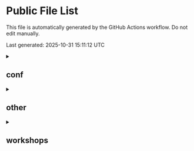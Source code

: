 # Public File List

This file is automatically generated by the GitHub Actions workflow. Do not edit manually.

Last generated: 2025-10-31 15:11:12 UTC

<details>
  <summary><h2>conf</h2></summary>
&nbsp;&nbsp;<details>
&nbsp;&nbsp;<summary><strong>Files in conf</strong></summary>

| Title | Public URL | Last Updated |
|---|---|---|
| conf25 TEMPLATE LAB GUIDE [Workshop Name] Lab Guide [Date] | [Link](https://splunk.github.io/splunk-show-public/public/conf/conf25-template-lab-guide-workshop-name-lab-guide-date.html) | 2025-10-31 15:11:12 UTC |

&nbsp;&nbsp;</details>
</details>
<details>
  <summary><h2>other</h2></summary>
&nbsp;&nbsp;<details>
&nbsp;&nbsp;<summary><strong>Splunk Show User Guide for Partners</strong></summary>

| Title | Public URL | Last Updated |
|---|---|---|
| Splunk Show User Guide for Partners | [Link](https://splunk.github.io/splunk-show-public/public/other/Splunk%20Show%20User%20Guide%20for%20Partners/splunk-show-user-guide-for-partners.html) | 2025-10-31 15:11:12 UTC |

&nbsp;&nbsp;</details>
&nbsp;&nbsp;<details>
&nbsp;&nbsp;<summary><strong>Splunk-com Registration Best Practices</strong></summary>

| Title | Public URL | Last Updated |
|---|---|---|
| Splunk com Registration Best Practices | [Link](https://splunk.github.io/splunk-show-public/public/other/Splunk-com%20Registration%20Best%20Practices/splunk-com-registration-best-practices.html) | 2025-10-31 15:11:12 UTC |

&nbsp;&nbsp;</details>
</details>
<details>
  <summary><h2>workshops</h2></summary>
&nbsp;&nbsp;<details>
&nbsp;&nbsp;<summary><strong>AITK and DSDL Operationalization and Use Case</strong></summary>

| Title | Public URL | Last Updated |
|---|---|---|
| AITK and DSDL Operationalization and Use Case Workshop Attendee | [Link](https://splunk.github.io/splunk-show-public/public/workshops/AITK%20and%20DSDL%20Operationalization%20and%20Use%20Case/aitk-and-dsdl-operationalization-and-use-case-workshop-attendee.html) | 2025-10-31 15:11:12 UTC |
| AITK and DSDL Operationalization and Use Case Workshop Lab Guide | [Link](https://splunk.github.io/splunk-show-public/public/workshops/AITK%20and%20DSDL%20Operationalization%20and%20Use%20Case/aitk-and-dsdl-operationalization-and-use-case-workshop-lab-guide.html) | 2025-10-31 15:11:12 UTC |

&nbsp;&nbsp;</details>
&nbsp;&nbsp;<details>
&nbsp;&nbsp;<summary><strong>Advanced Machine Learning - Extend Operational Insights</strong></summary>

| Title | Public URL | Last Updated |
|---|---|---|
| Advanced Machine Learning - Extend Operational Insights - Attendee | [Link](https://splunk.github.io/splunk-show-public/public/workshops/Advanced%20Machine%20Learning%20-%20Extend%20Operational%20Insights/advanced-machine-learning-extend-operational-insights-attendee.html) | 2025-10-31 15:11:12 UTC |
| Advanced Machine Learning - Extend Operational Insights Lab Guide | [Link](https://splunk.github.io/splunk-show-public/public/workshops/Advanced%20Machine%20Learning%20-%20Extend%20Operational%20Insights/advanced-machine-learning-extend-operational-insights-lab-guide.html) | 2025-10-31 15:11:12 UTC |

&nbsp;&nbsp;</details>
&nbsp;&nbsp;<details>
&nbsp;&nbsp;<summary><strong>Business Context Matters- Driving Business Outcomes with AppDynamics Business IQ</strong></summary>

| Title | Public URL | Last Updated |
|---|---|---|
| Business Context Matters Driving Business Outcomes with AppDynamics Business IQ Attendee | [Link](https://splunk.github.io/splunk-show-public/public/workshops/Business%20Context%20Matters-%20Driving%20Business%20Outcomes%20with%20AppDynamics%20Business%20IQ/business-context-matters-driving-business-outcomes-with-appdynamics-business-iq-attendee.html) | 2025-10-31 15:11:12 UTC |
| Business Context Matters Driving Business Outcomes with AppDynamics Business IQ Lab Guide | [Link](https://splunk.github.io/splunk-show-public/public/workshops/Business%20Context%20Matters-%20Driving%20Business%20Outcomes%20with%20AppDynamics%20Business%20IQ/business-context-matters-driving-business-outcomes-with-appdynamics-business-iq-lab-guide.html) | 2025-10-31 15:11:12 UTC |

&nbsp;&nbsp;</details>
&nbsp;&nbsp;<details>
&nbsp;&nbsp;<summary><strong>Customer Onboarding Enablement Journey Workshop- Threat Hunting APTs</strong></summary>

| Title | Public URL | Last Updated |
|---|---|---|
| Threat Hunting APTs Attendee | [Link](https://splunk.github.io/splunk-show-public/public/workshops/Customer%20Onboarding%20Enablement%20Journey%20Workshop-%20Threat%20Hunting%20APTs/threat-hunting-apts-attendee.html) | 2025-10-31 15:11:12 UTC |
| Threat Hunting APTs Lab Guide | [Link](https://splunk.github.io/splunk-show-public/public/workshops/Customer%20Onboarding%20Enablement%20Journey%20Workshop-%20Threat%20Hunting%20APTs/threat-hunting-apts-lab-guide.html) | 2025-10-31 15:11:12 UTC |

&nbsp;&nbsp;</details>
&nbsp;&nbsp;<details>
&nbsp;&nbsp;<summary><strong>IT Service Intelligence (ITSI) - Business Service Insights (BSI) - Hands-On</strong></summary>

| Title | Public URL | Last Updated |
|---|---|---|
| (Partners) BSI Hands On Workshop Setup Guide | [Link](https://splunk.github.io/splunk-show-public/public/workshops/IT%20Service%20Intelligence%20%28ITSI%29%20-%20Business%20Service%20Insights%20%28BSI%29%20-%20Hands-On/partners-bsi-hands-on-workshop-setup-guide.html) | 2025-10-31 15:11:12 UTC |
| IT Workshops Credential Template | [Link](https://splunk.github.io/splunk-show-public/public/workshops/IT%20Service%20Intelligence%20%28ITSI%29%20-%20Business%20Service%20Insights%20%28BSI%29%20-%20Hands-On/it-workshops-credential-template.html) | 2025-10-31 15:11:12 UTC |

&nbsp;&nbsp;</details>
&nbsp;&nbsp;<details>
&nbsp;&nbsp;<summary><strong>ITSI Service Tree Automation (Workshop)</strong></summary>

| Title | Public URL | Last Updated |
|---|---|---|
| ITSI Service Tree Automation Attendee | [Link](https://splunk.github.io/splunk-show-public/public/workshops/ITSI%20Service%20Tree%20Automation%20%28Workshop%29/itsi-service-tree-automation-attendee.html) | 2025-10-31 15:11:12 UTC |
| ITSI Service Tree Automation Flyer | [Link](https://splunk.github.io/splunk-show-public/public/workshops/ITSI%20Service%20Tree%20Automation%20%28Workshop%29/itsi-service-tree-automation-flyer.html) | 2025-10-31 15:11:12 UTC |

&nbsp;&nbsp;</details>
&nbsp;&nbsp;<details>
&nbsp;&nbsp;<summary><strong>ITSI for SLED Workshop</strong></summary>

| Title | Public URL | Last Updated |
|---|---|---|
| ITSI for SLED Workshop Attendee | [Link](https://splunk.github.io/splunk-show-public/public/workshops/ITSI%20for%20SLED%20Workshop/itsi-for-sled-workshop-attendee.html) | 2025-10-31 15:11:12 UTC |
| ITSI for SLED Workshop Flyer | [Link](https://splunk.github.io/splunk-show-public/public/workshops/ITSI%20for%20SLED%20Workshop/itsi-for-sled-workshop-flyer.html) | 2025-10-31 15:11:12 UTC |

&nbsp;&nbsp;</details>
&nbsp;&nbsp;<details>
&nbsp;&nbsp;<summary><strong>InfoSec App Hands-On</strong></summary>

| Title | Public URL | Last Updated |
|---|---|---|
| InfoSec App Hands On Attendee | [Link](https://splunk.github.io/splunk-show-public/public/workshops/InfoSec%20App%20Hands-On/infosec-app-hands-on-attendee.html) | 2025-10-31 15:11:12 UTC |
| InfoSec App Hands On Lab Guide | [Link](https://splunk.github.io/splunk-show-public/public/workshops/InfoSec%20App%20Hands-On/infosec-app-hands-on-lab-guide.html) | 2025-10-31 15:11:12 UTC |

&nbsp;&nbsp;</details>
&nbsp;&nbsp;<details>
&nbsp;&nbsp;<summary><strong>Machine Learning and Data Science Hands-On</strong></summary>

| Title | Public URL | Last Updated |
|---|---|---|
| Machine Learning and Data Science Hands On Attendee | [Link](https://splunk.github.io/splunk-show-public/public/workshops/Machine%20Learning%20and%20Data%20Science%20Hands-On/machine-learning-and-data-science-hands-on-attendee.html) | 2025-10-31 15:11:12 UTC |
| Machine Learning and Data Science Hands On Lab Guide | [Link](https://splunk.github.io/splunk-show-public/public/workshops/Machine%20Learning%20and%20Data%20Science%20Hands-On/machine-learning-and-data-science-hands-on-lab-guide.html) | 2025-10-31 15:11:12 UTC |

&nbsp;&nbsp;</details>
&nbsp;&nbsp;<details>
&nbsp;&nbsp;<summary><strong>Metrics Onboarding Workshop for IT Ops</strong></summary>

| Title | Public URL | Last Updated |
|---|---|---|
| Metrics Onboarding Workshop for IT Ops Attendee | [Link](https://splunk.github.io/splunk-show-public/public/workshops/Metrics%20Onboarding%20Workshop%20for%20IT%20Ops/metrics-onboarding-workshop-for-it-ops-attendee.html) | 2025-10-31 15:11:12 UTC |
| Metrics Onboarding Workshop for IT Ops Lab Sheet | [Link](https://splunk.github.io/splunk-show-public/public/workshops/Metrics%20Onboarding%20Workshop%20for%20IT%20Ops/metrics-onboarding-workshop-for-it-ops-lab-sheet.html) | 2025-10-31 15:11:12 UTC |

&nbsp;&nbsp;</details>
&nbsp;&nbsp;<details>
&nbsp;&nbsp;<summary><strong>PEAK Threat Hunting</strong></summary>

| Title | Public URL | Last Updated |
|---|---|---|
| PEAK Threat Hunting Workshop Exercise Guide | [Link](https://splunk.github.io/splunk-show-public/public/workshops/PEAK%20Threat%20Hunting/peak-threat-hunting-workshop-exercise-guide.html) | 2025-10-31 15:11:12 UTC |
| PEAK Threat Hunting Workshop Flyer | [Link](https://splunk.github.io/splunk-show-public/public/workshops/PEAK%20Threat%20Hunting/peak-threat-hunting-workshop-flyer.html) | 2025-10-31 15:11:12 UTC |

&nbsp;&nbsp;</details>
&nbsp;&nbsp;<details>
&nbsp;&nbsp;<summary><strong>Predictive Maintenance Walkthrough</strong></summary>

| Title | Public URL | Last Updated |
|---|---|---|
| Predictive Maintenance Walkthrough Attendee | [Link](https://splunk.github.io/splunk-show-public/public/workshops/Predictive%20Maintenance%20Walkthrough/predictive-maintenance-walkthrough-attendee.html) | 2025-10-31 15:11:12 UTC |

&nbsp;&nbsp;</details>
&nbsp;&nbsp;<details>
&nbsp;&nbsp;<summary><strong>SOAR Playbook Workshop</strong></summary>

| Title | Public URL | Last Updated |
|---|---|---|
| SOAR Playbook Workshop Lab Guide | [Link](https://splunk.github.io/splunk-show-public/public/workshops/SOAR%20Playbook%20Workshop/soar-playbook-workshop-lab-guide.html) | 2025-10-31 15:11:12 UTC |

&nbsp;&nbsp;</details>
&nbsp;&nbsp;<details>
&nbsp;&nbsp;<summary><strong>Splunk 101 201 301 Hands-On</strong></summary>

| Title | Public URL | Last Updated |
|---|---|---|
| Splunk 101 201 Hands On Attendee | [Link](https://splunk.github.io/splunk-show-public/public/workshops/Splunk%20101%20201%20301%20Hands-On/splunk-101-201-hands-on-attendee.html) | 2025-10-31 15:11:12 UTC |

&nbsp;&nbsp;</details>
&nbsp;&nbsp;<details>
&nbsp;&nbsp;<summary><strong>Splunk 101 201 301 Hands-On/GSS Materials</strong></summary>

| Title | Public URL | Last Updated |
|---|---|---|
| Splunk 101 Hands On Attendee | [Link](https://splunk.github.io/splunk-show-public/public/workshops/Splunk%20101%20201%20301%20Hands-On/GSS%20Materials/splunk-101-hands-on-attendee.html) | 2025-10-31 15:11:12 UTC |
| Splunk 101 Hands On Lab Guide | [Link](https://splunk.github.io/splunk-show-public/public/workshops/Splunk%20101%20201%20301%20Hands-On/GSS%20Materials/splunk-101-hands-on-lab-guide.html) | 2025-10-31 15:11:12 UTC |
| Splunk 201 Hands On Attendee | [Link](https://splunk.github.io/splunk-show-public/public/workshops/Splunk%20101%20201%20301%20Hands-On/GSS%20Materials/splunk-201-hands-on-attendee.html) | 2025-10-31 15:11:12 UTC |
| Splunk 201 Hands On Lab Guide | [Link](https://splunk.github.io/splunk-show-public/public/workshops/Splunk%20101%20201%20301%20Hands-On/GSS%20Materials/splunk-201-hands-on-lab-guide.html) | 2025-10-31 15:11:12 UTC |

&nbsp;&nbsp;</details>
&nbsp;&nbsp;<details>
&nbsp;&nbsp;<summary><strong>Splunk Attack Analyzer and Splunk SOAR Hands-On Workshop</strong></summary>

| Title | Public URL | Last Updated |
|---|---|---|
| SAA Workshop Data Sheet | [Link](https://splunk.github.io/splunk-show-public/public/workshops/Splunk%20Attack%20Analyzer%20and%20Splunk%20SOAR%20Hands-On%20Workshop/saa-workshop-data-sheet.html) | 2025-10-31 15:11:12 UTC |
| Splunk Attack Analyzer and Splunk SOAR Workshop Lab Guide | [Link](https://splunk.github.io/splunk-show-public/public/workshops/Splunk%20Attack%20Analyzer%20and%20Splunk%20SOAR%20Hands-On%20Workshop/splunk-attack-analyzer-and-splunk-soar-workshop-lab-guide.html) | 2025-10-31 15:11:12 UTC |
| Splunk Attack Analyzer Only Workshop Lab Guide | [Link](https://splunk.github.io/splunk-show-public/public/workshops/Splunk%20Attack%20Analyzer%20and%20Splunk%20SOAR%20Hands-On%20Workshop/splunk-attack-analyzer-only-workshop-lab-guide.html) | 2025-10-31 15:11:12 UTC |

&nbsp;&nbsp;</details>
&nbsp;&nbsp;<details>
&nbsp;&nbsp;<summary><strong>Splunk Data Management Workshop</strong></summary>

| Title | Public URL | Last Updated |
|---|---|---|
| cisco logs small | [Link](https://splunk.github.io/splunk-show-public/public/workshops/Splunk%20Data%20Management%20Workshop/cisco-logs-small.html) | 2025-10-31 15:11:12 UTC |
| Splunk Federated Data Management Workshop Attendee | [Link](https://splunk.github.io/splunk-show-public/public/workshops/Splunk%20Data%20Management%20Workshop/splunk-federated-data-management-workshop-attendee.html) | 2025-10-31 15:11:12 UTC |
| Splunk Federated Data Management Workshop Lab Guide | [Link](https://splunk.github.io/splunk-show-public/public/workshops/Splunk%20Data%20Management%20Workshop/splunk-federated-data-management-workshop-lab-guide.html) | 2025-10-31 15:11:12 UTC |

&nbsp;&nbsp;</details>
&nbsp;&nbsp;<details>
&nbsp;&nbsp;<summary><strong>Splunk for Telco Analysts Hands-On</strong></summary>

| Title | Public URL | Last Updated |
|---|---|---|
| Splunk for Telco Analysts Hands on Attendee | [Link](https://splunk.github.io/splunk-show-public/public/workshops/Splunk%20for%20Telco%20Analysts%20Hands-On/splunk-for-telco-analysts-hands-on-attendee.html) | 2025-10-31 15:11:12 UTC |

&nbsp;&nbsp;</details>
&nbsp;&nbsp;<details>
&nbsp;&nbsp;<summary><strong>Splunk4Admins - Admin Config Service</strong></summary>

| Title | Public URL | Last Updated |
|---|---|---|
| Splunk4Admins Admin Config Service Attendee | [Link](https://splunk.github.io/splunk-show-public/public/workshops/Splunk4Admins%20-%20Admin%20Config%20Service/splunk4admins-admin-config-service-attendee.html) | 2025-10-31 15:11:12 UTC |
| Splunk4Admins Admin Config Service Lab Guide | [Link](https://splunk.github.io/splunk-show-public/public/workshops/Splunk4Admins%20-%20Admin%20Config%20Service/splunk4admins-admin-config-service-lab-guide.html) | 2025-10-31 15:11:12 UTC |

&nbsp;&nbsp;</details>
&nbsp;&nbsp;<details>
&nbsp;&nbsp;<summary><strong>Splunk4Admins - Advanced Data Routing with Forwarders and Ingest Actions</strong></summary>

| Title | Public URL | Last Updated |
|---|---|---|
| Splunk4Admins Advanced Data Routing with Forwarders and Ingest Actions Attendee | [Link](https://splunk.github.io/splunk-show-public/public/workshops/Splunk4Admins%20-%20Advanced%20Data%20Routing%20with%20Forwarders%20and%20Ingest%20Actions/splunk4admins-advanced-data-routing-with-forwarders-and-ingest-actions-attendee.html) | 2025-10-31 15:11:12 UTC |
| Splunk4Admins Advanced Data Routing with Forwarders and Ingest Actions Lab Guide | [Link](https://splunk.github.io/splunk-show-public/public/workshops/Splunk4Admins%20-%20Advanced%20Data%20Routing%20with%20Forwarders%20and%20Ingest%20Actions/splunk4admins-advanced-data-routing-with-forwarders-and-ingest-actions-lab-guide.html) | 2025-10-31 15:11:12 UTC |

&nbsp;&nbsp;</details>
&nbsp;&nbsp;<details>
&nbsp;&nbsp;<summary><strong>Splunk4Admins - Apps</strong></summary>

| Title | Public URL | Last Updated |
|---|---|---|
| fin user viz broken.tar | [Link](https://splunk.github.io/splunk-show-public/public/workshops/Splunk4Admins%20-%20Apps/fin-user-viz-brokentar.html) | 2025-10-31 15:11:12 UTC |
| fin user viz.tar | [Link](https://splunk.github.io/splunk-show-public/public/workshops/Splunk4Admins%20-%20Apps/fin-user-viztar.html) | 2025-10-31 15:11:12 UTC |
| Splunk4Admins Apps Attendee | [Link](https://splunk.github.io/splunk-show-public/public/workshops/Splunk4Admins%20-%20Apps/splunk4admins-apps-attendee.html) | 2025-10-31 15:11:12 UTC |
| Splunk4Admins Apps Lab Guide | [Link](https://splunk.github.io/splunk-show-public/public/workshops/Splunk4Admins%20-%20Apps/splunk4admins-apps-lab-guide.html) | 2025-10-31 15:11:12 UTC |

&nbsp;&nbsp;</details>
&nbsp;&nbsp;<details>
&nbsp;&nbsp;<summary><strong>Splunk4Admins - Cloud Monitoring Console</strong></summary>

| Title | Public URL | Last Updated |
|---|---|---|
| Splunk4Admins Cloud Monitoring Console Attendee | [Link](https://splunk.github.io/splunk-show-public/public/workshops/Splunk4Admins%20-%20Cloud%20Monitoring%20Console/splunk4admins-cloud-monitoring-console-attendee.html) | 2025-10-31 15:11:12 UTC |
| Splunk4Admins Cloud Monitoring Console Lab Guide | [Link](https://splunk.github.io/splunk-show-public/public/workshops/Splunk4Admins%20-%20Cloud%20Monitoring%20Console/splunk4admins-cloud-monitoring-console-lab-guide.html) | 2025-10-31 15:11:12 UTC |

&nbsp;&nbsp;</details>
&nbsp;&nbsp;<details>
&nbsp;&nbsp;<summary><strong>Splunk4Admins - Clustering</strong></summary>

| Title | Public URL | Last Updated |
|---|---|---|
| Splunk4Admins Clustering Attendee | [Link](https://splunk.github.io/splunk-show-public/public/workshops/Splunk4Admins%20-%20Clustering/splunk4admins-clustering-attendee.html) | 2025-10-31 15:11:12 UTC |
| Splunk4Admins Clustering Lab Guide | [Link](https://splunk.github.io/splunk-show-public/public/workshops/Splunk4Admins%20-%20Clustering/splunk4admins-clustering-lab-guide.html) | 2025-10-31 15:11:12 UTC |

&nbsp;&nbsp;</details>
&nbsp;&nbsp;<details>
&nbsp;&nbsp;<summary><strong>Splunk4Admins - Encryption of Data in Transit (DIT)</strong></summary>

| Title | Public URL | Last Updated |
|---|---|---|
| Splunk4Admins Encryption of Data in Transit (DIT) Attendee | [Link](https://splunk.github.io/splunk-show-public/public/workshops/Splunk4Admins%20-%20Encryption%20of%20Data%20in%20Transit%20%28DIT%29/splunk4admins-encryption-of-data-in-transit-dit-attendee.html) | 2025-10-31 15:11:12 UTC |
| Splunk4Admins Encryption of Data in Transit (DIT) Cheat Sheet | [Link](https://splunk.github.io/splunk-show-public/public/workshops/Splunk4Admins%20-%20Encryption%20of%20Data%20in%20Transit%20%28DIT%29/splunk4admins-encryption-of-data-in-transit-dit-cheat-sheet.html) | 2025-10-31 15:11:12 UTC |
| Splunk4Admins Encryption of Data in Transit (DIT) Lab Guide | [Link](https://splunk.github.io/splunk-show-public/public/workshops/Splunk4Admins%20-%20Encryption%20of%20Data%20in%20Transit%20%28DIT%29/splunk4admins-encryption-of-data-in-transit-dit-lab-guide.html) | 2025-10-31 15:11:12 UTC |

&nbsp;&nbsp;</details>
&nbsp;&nbsp;<details>
&nbsp;&nbsp;<summary><strong>Splunk4Admins - Forwarder Management</strong></summary>

| Title | Public URL | Last Updated |
|---|---|---|
| Splunk4Admins Forwarder Management Attendee | [Link](https://splunk.github.io/splunk-show-public/public/workshops/Splunk4Admins%20-%20Forwarder%20Management/splunk4admins-forwarder-management-attendee.html) | 2025-10-31 15:11:12 UTC |
| Splunk4Admins Forwarder Management Cheat Sheet | [Link](https://splunk.github.io/splunk-show-public/public/workshops/Splunk4Admins%20-%20Forwarder%20Management/splunk4admins-forwarder-management-cheat-sheet.html) | 2025-10-31 15:11:12 UTC |
| Splunk4Admins Forwarder Management Lab Guide | [Link](https://splunk.github.io/splunk-show-public/public/workshops/Splunk4Admins%20-%20Forwarder%20Management/splunk4admins-forwarder-management-lab-guide.html) | 2025-10-31 15:11:12 UTC |

&nbsp;&nbsp;</details>
&nbsp;&nbsp;<details>
&nbsp;&nbsp;<summary><strong>Splunk4Admins - Indexer Performance</strong></summary>

| Title | Public URL | Last Updated |
|---|---|---|
| Splunk4Admins Indexer Performance Attendees | [Link](https://splunk.github.io/splunk-show-public/public/workshops/Splunk4Admins%20-%20Indexer%20Performance/splunk4admins-indexer-performance-attendees.html) | 2025-10-31 15:11:12 UTC |
| Splunk4Admins Indexer Performance Lab Guide | [Link](https://splunk.github.io/splunk-show-public/public/workshops/Splunk4Admins%20-%20Indexer%20Performance/splunk4admins-indexer-performance-lab-guide.html) | 2025-10-31 15:11:12 UTC |

&nbsp;&nbsp;</details>
&nbsp;&nbsp;<details>
&nbsp;&nbsp;<summary><strong>Splunk4Admins - Monitoring Console</strong></summary>

| Title | Public URL | Last Updated |
|---|---|---|
| Splunk4Admins Monitoring Console Attendee | [Link](https://splunk.github.io/splunk-show-public/public/workshops/Splunk4Admins%20-%20Monitoring%20Console/splunk4admins-monitoring-console-attendee.html) | 2025-10-31 15:11:12 UTC |
| Splunk4Admins Monitoring Console Lab Guide | [Link](https://splunk.github.io/splunk-show-public/public/workshops/Splunk4Admins%20-%20Monitoring%20Console/splunk4admins-monitoring-console-lab-guide.html) | 2025-10-31 15:11:12 UTC |

&nbsp;&nbsp;</details>
&nbsp;&nbsp;<details>
&nbsp;&nbsp;<summary><strong>Splunk4Admins - Splunk Cloud Storage</strong></summary>

| Title | Public URL | Last Updated |
|---|---|---|
| Splunk4Admins Splunk Cloud Storage Attendee | [Link](https://splunk.github.io/splunk-show-public/public/workshops/Splunk4Admins%20-%20Splunk%20Cloud%20Storage/splunk4admins-splunk-cloud-storage-attendee.html) | 2025-10-31 15:11:12 UTC |
| Splunk4Admins Splunk Cloud Storage Lab Guide | [Link](https://splunk.github.io/splunk-show-public/public/workshops/Splunk4Admins%20-%20Splunk%20Cloud%20Storage/splunk4admins-splunk-cloud-storage-lab-guide.html) | 2025-10-31 15:11:12 UTC |

&nbsp;&nbsp;</details>
&nbsp;&nbsp;<details>
&nbsp;&nbsp;<summary><strong>Splunk4Admins - User Management</strong></summary>

| Title | Public URL | Last Updated |
|---|---|---|
| Splunk4Admins User Management Attendee | [Link](https://splunk.github.io/splunk-show-public/public/workshops/Splunk4Admins%20-%20User%20Management/splunk4admins-user-management-attendee.html) | 2025-10-31 15:11:12 UTC |
| Splunk4Admins User Management Cheat Sheet | [Link](https://splunk.github.io/splunk-show-public/public/workshops/Splunk4Admins%20-%20User%20Management/splunk4admins-user-management-cheat-sheet.html) | 2025-10-31 15:11:12 UTC |
| Splunk4Admins User Management Lab Guide | [Link](https://splunk.github.io/splunk-show-public/public/workshops/Splunk4Admins%20-%20User%20Management/splunk4admins-user-management-lab-guide.html) | 2025-10-31 15:11:12 UTC |

&nbsp;&nbsp;</details>
&nbsp;&nbsp;<details>
&nbsp;&nbsp;<summary><strong>Splunk4Champions</strong></summary>

| Title | Public URL | Last Updated |
|---|---|---|
| Splunk4Champions Flyer | [Link](https://splunk.github.io/splunk-show-public/public/workshops/Splunk4Champions/splunk4champions-flyer.html) | 2025-10-31 15:11:12 UTC |

&nbsp;&nbsp;</details>
&nbsp;&nbsp;<details>
&nbsp;&nbsp;<summary><strong>Splunk4Ninjas - Common Information Model</strong></summary>

| Title | Public URL | Last Updated |
|---|---|---|
| Splunk4Ninjas Common Information Model Attendee | [Link](https://splunk.github.io/splunk-show-public/public/workshops/Splunk4Ninjas%20-%20Common%20Information%20Model/splunk4ninjas-common-information-model-attendee.html) | 2025-10-31 15:11:12 UTC |
| Splunk4Ninjas Common Information Model Flyer | [Link](https://splunk.github.io/splunk-show-public/public/workshops/Splunk4Ninjas%20-%20Common%20Information%20Model/splunk4ninjas-common-information-model-flyer.html) | 2025-10-31 15:11:12 UTC |

&nbsp;&nbsp;</details>
&nbsp;&nbsp;<details>
&nbsp;&nbsp;<summary><strong>Splunk4Ninjas - Custom Commands</strong></summary>

| Title | Public URL | Last Updated |
|---|---|---|
| Splunk4Ninjas Custom Commands Attendee | [Link](https://splunk.github.io/splunk-show-public/public/workshops/Splunk4Ninjas%20-%20Custom%20Commands/splunk4ninjas-custom-commands-attendee.html) | 2025-10-31 15:11:12 UTC |
| Splunk4Ninjas Custom Commands Lab Guide | [Link](https://splunk.github.io/splunk-show-public/public/workshops/Splunk4Ninjas%20-%20Custom%20Commands/splunk4ninjas-custom-commands-lab-guide.html) | 2025-10-31 15:11:12 UTC |

&nbsp;&nbsp;</details>
&nbsp;&nbsp;<details>
&nbsp;&nbsp;<summary><strong>Splunk4Ninjas - Dashboard Studio</strong></summary>

| Title | Public URL | Last Updated |
|---|---|---|
| Splunk buttercup hoof gradient | [Link](https://splunk.github.io/splunk-show-public/public/workshops/Splunk4Ninjas%20-%20Dashboard%20Studio/splunk-buttercup-hoof-gradient.html) | 2025-10-31 15:11:12 UTC |
| Splunk4Ninjas Dashboard Studio Attendee | [Link](https://splunk.github.io/splunk-show-public/public/workshops/Splunk4Ninjas%20-%20Dashboard%20Studio/splunk4ninjas-dashboard-studio-attendee.html) | 2025-10-31 15:11:12 UTC |
| Splunk4Ninjas Dashboard Studio Flyer | [Link](https://splunk.github.io/splunk-show-public/public/workshops/Splunk4Ninjas%20-%20Dashboard%20Studio/splunk4ninjas-dashboard-studio-flyer.html) | 2025-10-31 15:11:12 UTC |
| Splunk4Ninjas Dashboard Studio Lab Guide | [Link](https://splunk.github.io/splunk-show-public/public/workshops/Splunk4Ninjas%20-%20Dashboard%20Studio/splunk4ninjas-dashboard-studio-lab-guide.html) | 2025-10-31 15:11:12 UTC |

&nbsp;&nbsp;</details>
&nbsp;&nbsp;<details>
&nbsp;&nbsp;<summary><strong>Splunk4Ninjas - Data Onboarding</strong></summary>

| Title | Public URL | Last Updated |
|---|---|---|
| Splunk4Ninjas Data Onboarding Attendee | [Link](https://splunk.github.io/splunk-show-public/public/workshops/Splunk4Ninjas%20-%20Data%20Onboarding/splunk4ninjas-data-onboarding-attendee.html) | 2025-10-31 15:11:12 UTC |
| Splunk4Ninjas Data Onboarding Flyer | [Link](https://splunk.github.io/splunk-show-public/public/workshops/Splunk4Ninjas%20-%20Data%20Onboarding/splunk4ninjas-data-onboarding-flyer.html) | 2025-10-31 15:11:12 UTC |
| Splunk4Ninjas Data Onboarding Lab Guide | [Link](https://splunk.github.io/splunk-show-public/public/workshops/Splunk4Ninjas%20-%20Data%20Onboarding/splunk4ninjas-data-onboarding-lab-guide.html) | 2025-10-31 15:11:12 UTC |

&nbsp;&nbsp;</details>
&nbsp;&nbsp;<details>
&nbsp;&nbsp;<summary><strong>Splunk4Ninjas - Machine Learning</strong></summary>

| Title | Public URL | Last Updated |
|---|---|---|
| Splunk4Ninjas Machine Learning Attendee | [Link](https://splunk.github.io/splunk-show-public/public/workshops/Splunk4Ninjas%20-%20Machine%20Learning/splunk4ninjas-machine-learning-attendee.html) | 2025-10-31 15:11:12 UTC |
| Splunk4Ninjas Machine Learning Flyer | [Link](https://splunk.github.io/splunk-show-public/public/workshops/Splunk4Ninjas%20-%20Machine%20Learning/splunk4ninjas-machine-learning-flyer.html) | 2025-10-31 15:11:12 UTC |
| Splunk4Ninjas ML Lab Guide | [Link](https://splunk.github.io/splunk-show-public/public/workshops/Splunk4Ninjas%20-%20Machine%20Learning/splunk4ninjas-ml-lab-guide.html) | 2025-10-31 15:11:12 UTC |

&nbsp;&nbsp;</details>
&nbsp;&nbsp;<details>
&nbsp;&nbsp;<summary><strong>Splunk4Ninjas - Machine Learning and AIOps</strong></summary>

| Title | Public URL | Last Updated |
|---|---|---|
| Splunk4Ninjas Machine Learning and AIOps Attendee | [Link](https://splunk.github.io/splunk-show-public/public/workshops/Splunk4Ninjas%20-%20Machine%20Learning%20and%20AIOps/splunk4ninjas-machine-learning-and-aiops-attendee.html) | 2025-10-31 15:11:12 UTC |
| Splunk4Ninjas Machine Learning and AIOps Flyer | [Link](https://splunk.github.io/splunk-show-public/public/workshops/Splunk4Ninjas%20-%20Machine%20Learning%20and%20AIOps/splunk4ninjas-machine-learning-and-aiops-flyer.html) | 2025-10-31 15:11:12 UTC |
| Splunk4Ninjas Machine Learning and AIOps Lab Guide | [Link](https://splunk.github.io/splunk-show-public/public/workshops/Splunk4Ninjas%20-%20Machine%20Learning%20and%20AIOps/splunk4ninjas-machine-learning-and-aiops-lab-guide.html) | 2025-10-31 15:11:12 UTC |

&nbsp;&nbsp;</details>
&nbsp;&nbsp;<details>
&nbsp;&nbsp;<summary><strong>Splunk4Ninjas - Machine Learning for Security</strong></summary>

| Title | Public URL | Last Updated |
|---|---|---|
| Splunk4Ninjas Machine Learning for Security Attendee | [Link](https://splunk.github.io/splunk-show-public/public/workshops/Splunk4Ninjas%20-%20Machine%20Learning%20for%20Security/splunk4ninjas-machine-learning-for-security-attendee.html) | 2025-10-31 15:11:12 UTC |
| Splunk4Ninjas Machine Learning for Security Flyer | [Link](https://splunk.github.io/splunk-show-public/public/workshops/Splunk4Ninjas%20-%20Machine%20Learning%20for%20Security/splunk4ninjas-machine-learning-for-security-flyer.html) | 2025-10-31 15:11:12 UTC |
| Splunk4Ninjas Machine Learning for Security Lab Guide | [Link](https://splunk.github.io/splunk-show-public/public/workshops/Splunk4Ninjas%20-%20Machine%20Learning%20for%20Security/splunk4ninjas-machine-learning-for-security-lab-guide.html) | 2025-10-31 15:11:12 UTC |

&nbsp;&nbsp;</details>
&nbsp;&nbsp;<details>
&nbsp;&nbsp;<summary><strong>Splunk4Ninjas - SPL Best Practices</strong></summary>

| Title | Public URL | Last Updated |
|---|---|---|
| Splunk4Ninjas SPL Best Practices Attendee | [Link](https://splunk.github.io/splunk-show-public/public/workshops/Splunk4Ninjas%20-%20SPL%20Best%20Practices/splunk4ninjas-spl-best-practices-attendee.html) | 2025-10-31 15:11:12 UTC |
| Splunk4Ninjas SPL Best Practices Flyer | [Link](https://splunk.github.io/splunk-show-public/public/workshops/Splunk4Ninjas%20-%20SPL%20Best%20Practices/splunk4ninjas-spl-best-practices-flyer.html) | 2025-10-31 15:11:12 UTC |

&nbsp;&nbsp;</details>
&nbsp;&nbsp;<details>
&nbsp;&nbsp;<summary><strong>Splunk4Ninjas - Splunk Connect for SNMP</strong></summary>

| Title | Public URL | Last Updated |
|---|---|---|
| Splunk4Ninjas Splunk Connect for SNMP Attendee | [Link](https://splunk.github.io/splunk-show-public/public/workshops/Splunk4Ninjas%20-%20Splunk%20Connect%20for%20SNMP/splunk4ninjas-splunk-connect-for-snmp-attendee.html) | 2025-10-31 15:11:12 UTC |

&nbsp;&nbsp;</details>
&nbsp;&nbsp;<details>
&nbsp;&nbsp;<summary><strong>Splunk4Rookies (S4R)</strong></summary>

| Title | Public URL | Last Updated |
|---|---|---|
| Buttercup Background | [Link](https://splunk.github.io/splunk-show-public/public/workshops/Splunk4Rookies%20%28S4R%29/buttercup-background.html) | 2025-10-31 15:11:12 UTC |
| Splunk4Rookies Attendee | [Link](https://splunk.github.io/splunk-show-public/public/workshops/Splunk4Rookies%20%28S4R%29/splunk4rookies-attendee.html) | 2025-10-31 15:11:12 UTC |
| Splunk4Rookies Flyer | [Link](https://splunk.github.io/splunk-show-public/public/workshops/Splunk4Rookies%20%28S4R%29/splunk4rookies-flyer.html) | 2025-10-31 15:11:12 UTC |
| Splunk4Rookies Lab Guide | [Link](https://splunk.github.io/splunk-show-public/public/workshops/Splunk4Rookies%20%28S4R%29/splunk4rookies-lab-guide.html) | 2025-10-31 15:11:12 UTC |

&nbsp;&nbsp;</details>
&nbsp;&nbsp;<details>
&nbsp;&nbsp;<summary><strong>Splunk4Rookies (S4R)/Español</strong></summary>

| Title | Public URL | Last Updated |
|---|---|---|
| splunk guía referencia rápida | [Link](https://splunk.github.io/splunk-show-public/public/workshops/Splunk4Rookies%20%28S4R%29/Espa%C3%B1ol/splunk-gu%C3%ADa-referencia-r%C3%A1pida.html) | 2025-10-31 15:11:12 UTC |
| Splunk4Rookies Flyer ESP | [Link](https://splunk.github.io/splunk-show-public/public/workshops/Splunk4Rookies%20%28S4R%29/Espa%C3%B1ol/splunk4rookies-flyer-esp.html) | 2025-10-31 15:11:12 UTC |
| Splunk4Rookies Guía de Laboratorio | [Link](https://splunk.github.io/splunk-show-public/public/workshops/Splunk4Rookies%20%28S4R%29/Espa%C3%B1ol/splunk4rookies-gu%C3%ADa-de-laboratorio.html) | 2025-10-31 15:11:12 UTC |

&nbsp;&nbsp;</details>
&nbsp;&nbsp;<details>
&nbsp;&nbsp;<summary><strong>Splunk4Rookies - AWS</strong></summary>

| Title | Public URL | Last Updated |
|---|---|---|
| Splunk4Rookies AWS Attendee | [Link](https://splunk.github.io/splunk-show-public/public/workshops/Splunk4Rookies%20-%20AWS/splunk4rookies-aws-attendee.html) | 2025-10-31 15:11:12 UTC |
| Splunk4Rookies AWS Flyer | [Link](https://splunk.github.io/splunk-show-public/public/workshops/Splunk4Rookies%20-%20AWS/splunk4rookies-aws-flyer.html) | 2025-10-31 15:11:12 UTC |
| Splunk4Rookies AWS Lab Guide | [Link](https://splunk.github.io/splunk-show-public/public/workshops/Splunk4Rookies%20-%20AWS/splunk4rookies-aws-lab-guide.html) | 2025-10-31 15:11:12 UTC |

&nbsp;&nbsp;</details>
&nbsp;&nbsp;<details>
&nbsp;&nbsp;<summary><strong>Splunk4Rookies - Business Insights</strong></summary>

| Title | Public URL | Last Updated |
|---|---|---|
| Splunk4Rookies Business Insights Attendee | [Link](https://splunk.github.io/splunk-show-public/public/workshops/Splunk4Rookies%20-%20Business%20Insights/splunk4rookies-business-insights-attendee.html) | 2025-10-31 15:11:12 UTC |
| Splunk4Rookies Business Insights One Pager | [Link](https://splunk.github.io/splunk-show-public/public/workshops/Splunk4Rookies%20-%20Business%20Insights/splunk4rookies-business-insights-one-pager.html) | 2025-10-31 15:11:12 UTC |

&nbsp;&nbsp;</details>
&nbsp;&nbsp;<details>
&nbsp;&nbsp;<summary><strong>Splunk4Rookies - CSX</strong></summary>

| Title | Public URL | Last Updated |
|---|---|---|
| Splunk4Rookies CSX Attendee | [Link](https://splunk.github.io/splunk-show-public/public/workshops/Splunk4Rookies%20-%20CSX/splunk4rookies-csx-attendee.html) | 2025-10-31 15:11:12 UTC |
| Splunk4Rookies CSX Lab Guide | [Link](https://splunk.github.io/splunk-show-public/public/workshops/Splunk4Rookies%20-%20CSX/splunk4rookies-csx-lab-guide.html) | 2025-10-31 15:11:12 UTC |

&nbsp;&nbsp;</details>
&nbsp;&nbsp;<details>
&nbsp;&nbsp;<summary><strong>Splunk4Rookies - Dashboard Studio (DS4R)</strong></summary>

| Title | Public URL | Last Updated |
|---|---|---|
| ButtercupGames Background | [Link](https://splunk.github.io/splunk-show-public/public/workshops/Splunk4Rookies%20-%20Dashboard%20Studio%20%28DS4R%29/buttercupgames-background.html) | 2025-10-31 15:11:12 UTC |
| ButtercupMascot | [Link](https://splunk.github.io/splunk-show-public/public/workshops/Splunk4Rookies%20-%20Dashboard%20Studio%20%28DS4R%29/buttercupmascot.html) | 2025-10-31 15:11:12 UTC |
| Splunk4Rookies Dashboard Studio Attendee | [Link](https://splunk.github.io/splunk-show-public/public/workshops/Splunk4Rookies%20-%20Dashboard%20Studio%20%28DS4R%29/splunk4rookies-dashboard-studio-attendee.html) | 2025-10-31 15:11:12 UTC |
| Splunk4Rookies Dashboard Studio Flyer | [Link](https://splunk.github.io/splunk-show-public/public/workshops/Splunk4Rookies%20-%20Dashboard%20Studio%20%28DS4R%29/splunk4rookies-dashboard-studio-flyer.html) | 2025-10-31 15:11:12 UTC |
| Splunk4Rookies Dashboard Studio Lab Guide | [Link](https://splunk.github.io/splunk-show-public/public/workshops/Splunk4Rookies%20-%20Dashboard%20Studio%20%28DS4R%29/splunk4rookies-dashboard-studio-lab-guide.html) | 2025-10-31 15:11:12 UTC |

&nbsp;&nbsp;</details>
&nbsp;&nbsp;<details>
&nbsp;&nbsp;<summary><strong>Splunk4Rookies - Machine Learning Event Workshop</strong></summary>

| Title | Public URL | Last Updated |
|---|---|---|
| Splunk4Rookies Machine Learning Event Workshop Attendee | [Link](https://splunk.github.io/splunk-show-public/public/workshops/Splunk4Rookies%20-%20Machine%20Learning%20Event%20Workshop/splunk4rookies-machine-learning-event-workshop-attendee.html) | 2025-10-31 15:11:12 UTC |
| Splunk4Rookies Machine Learning Event Workshop Flyer | [Link](https://splunk.github.io/splunk-show-public/public/workshops/Splunk4Rookies%20-%20Machine%20Learning%20Event%20Workshop/splunk4rookies-machine-learning-event-workshop-flyer.html) | 2025-10-31 15:11:12 UTC |

&nbsp;&nbsp;</details>
&nbsp;&nbsp;<details>
&nbsp;&nbsp;<summary><strong>Splunk4Rookies - Machine Learning for IT Ops</strong></summary>

| Title | Public URL | Last Updated |
|---|---|---|
| Splunk4Rookies Machine Learning for IT Ops Flyer | [Link](https://splunk.github.io/splunk-show-public/public/workshops/Splunk4Rookies%20-%20Machine%20Learning%20for%20IT%20Ops/splunk4rookies-machine-learning-for-it-ops-flyer.html) | 2025-10-31 15:11:12 UTC |
| Splunk4Rookies Machine Learning for ITOps Attendee | [Link](https://splunk.github.io/splunk-show-public/public/workshops/Splunk4Rookies%20-%20Machine%20Learning%20for%20IT%20Ops/splunk4rookies-machine-learning-for-itops-attendee.html) | 2025-10-31 15:11:12 UTC |

&nbsp;&nbsp;</details>
&nbsp;&nbsp;<details>
&nbsp;&nbsp;<summary><strong>Splunk4Rookies - Machine Learning for Security</strong></summary>

| Title | Public URL | Last Updated |
|---|---|---|
| Splunk4Rookies Machine Learning for Security Attendee | [Link](https://splunk.github.io/splunk-show-public/public/workshops/Splunk4Rookies%20-%20Machine%20Learning%20for%20Security/splunk4rookies-machine-learning-for-security-attendee.html) | 2025-10-31 15:11:12 UTC |
| Splunk4Rookies Machine Learning for Security Flyer | [Link](https://splunk.github.io/splunk-show-public/public/workshops/Splunk4Rookies%20-%20Machine%20Learning%20for%20Security/splunk4rookies-machine-learning-for-security-flyer.html) | 2025-10-31 15:11:12 UTC |

&nbsp;&nbsp;</details>
&nbsp;&nbsp;<details>
&nbsp;&nbsp;<summary><strong>Splunk4Rookies - Observability</strong></summary>

| Title | Public URL | Last Updated |
|---|---|---|
| Splunk4Rookies Observability Attendee | [Link](https://splunk.github.io/splunk-show-public/public/workshops/Splunk4Rookies%20-%20Observability/splunk4rookies-observability-attendee.html) | 2025-10-31 15:11:12 UTC |
| Splunk4Rookies Observability Flyer | [Link](https://splunk.github.io/splunk-show-public/public/workshops/Splunk4Rookies%20-%20Observability/splunk4rookies-observability-flyer.html) | 2025-10-31 15:11:12 UTC |

&nbsp;&nbsp;</details>
&nbsp;&nbsp;<details>
&nbsp;&nbsp;<summary><strong>Splunk4Rookies - Security</strong></summary>

| Title | Public URL | Last Updated |
|---|---|---|
| Splunk4Rookies Security Attendee | [Link](https://splunk.github.io/splunk-show-public/public/workshops/Splunk4Rookies%20-%20Security/splunk4rookies-security-attendee.html) | 2025-10-31 15:11:12 UTC |
| Splunk4Rookies Security Flyer | [Link](https://splunk.github.io/splunk-show-public/public/workshops/Splunk4Rookies%20-%20Security/splunk4rookies-security-flyer.html) | 2025-10-31 15:11:12 UTC |

&nbsp;&nbsp;</details>
&nbsp;&nbsp;<details>
&nbsp;&nbsp;<summary><strong>Splunk4Rookies - Splunk Connect for Syslog (SC4S)</strong></summary>

| Title | Public URL | Last Updated |
|---|---|---|
| Splunk4Rookies Splunk Connect for Syslog Attendee | [Link](https://splunk.github.io/splunk-show-public/public/workshops/Splunk4Rookies%20-%20Splunk%20Connect%20for%20Syslog%20%28SC4S%29/splunk4rookies-splunk-connect-for-syslog-attendee.html) | 2025-10-31 15:11:12 UTC |
| Splunk4Rookies Splunk Connect for Syslog Flyer | [Link](https://splunk.github.io/splunk-show-public/public/workshops/Splunk4Rookies%20-%20Splunk%20Connect%20for%20Syslog%20%28SC4S%29/splunk4rookies-splunk-connect-for-syslog-flyer.html) | 2025-10-31 15:11:12 UTC |
| Splunk4Rookies Splunk Connect for Syslog Lab Guide | [Link](https://splunk.github.io/splunk-show-public/public/workshops/Splunk4Rookies%20-%20Splunk%20Connect%20for%20Syslog%20%28SC4S%29/splunk4rookies-splunk-connect-for-syslog-lab-guide.html) | 2025-10-31 15:11:12 UTC |

&nbsp;&nbsp;</details>
</details>
